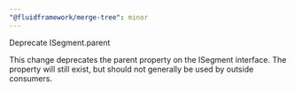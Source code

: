 ```yaml
---
"@fluidframework/merge-tree": minor
---
```


Deprecate ISegment.parent

This change deprecates the parent property on the ISegment interface. The property will still exist, but should not generally be used by outside consumers.
